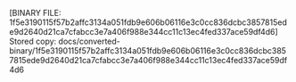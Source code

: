 [BINARY FILE: 1f5e3190115f57b2affc3134a051fdb9e606b06116e3c0cc836dcbc3857815ede9d2640d21ca7cfabcc3e7a406f988e344cc11c13ec4fed337ace59df4d6]
Stored copy: docs/converted-binary/1f5e3190115f57b2affc3134a051fdb9e606b06116e3c0cc836dcbc3857815ede9d2640d21ca7cfabcc3e7a406f988e344cc11c13ec4fed337ace59df4d6

